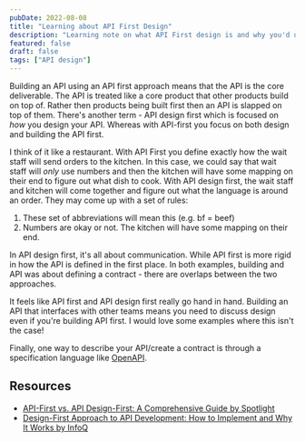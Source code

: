 ```yaml
---
pubDate: 2022-08-08
title: "Learning about API First Design"
description: "Learning note on what API First design is and why you'd use it"
featured: false
draft: false
tags: ["API design"]
---
```


Building an API using an API first approach means that the API is the core deliverable. The API is treated like a core product that other products build on top of. Rather then products being built first then an API is slapped on top of them. There's another term - API design first which is focused on *how* you design your API. Whereas with API-first you focus on both design and building the API first.

I think of it like a restaurant. With API First you define exactly how the wait staff will send orders to the kitchen. In this case, we could say that wait staff will *only* use numbers and then the kitchen will have some mapping on their end to figure out what dish to cook. With API design first, the wait staff and kitchen will come together and figure out what the language is around an order. They may come up with a set of rules:

1. These set of abbreviations will mean this (e.g. bf = beef)
2. Numbers are okay or not. The kitchen will have some mapping on their end.

In API design first, it's all about communication. While API first is more rigid in how the API is defined in the first place. In both examples, building and API was about defining a contract - there are overlaps between the two approaches.

It feels like API first and API design first really go hand in hand. Building an API that interfaces with other teams means you need to discuss design even if you're building API first. I would love some examples where this isn't the case!

Finally, one way to describe your API/create a contract is through a specification language like [OpenAPI](/what-is-open-api).

## Resources
- [API-First vs. API Design-First: A Comprehensive Guide by Spotlight](https://blog.stoplight.io/api-first-vs.-api-design-first-a-comprehensive-guide)
- [Design-First Approach to API Development: How to Implement and Why It Works by InfoQ](https://www.infoq.com/articles/design-first-api-development/)